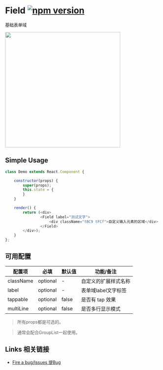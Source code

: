 # Field [![npm version](https://badge.fury.io/js/tingle-field.svg)](http://badge.fury.io/js/tingle-field)

基础表单域

<img src="https://img.alicdn.com/tps/TB1ZMPVJpXXXXXaXFXXXXXXXXXX-750-1254.png" width="375"/>

## Simple Usage

```javascript
class Demo extends React.Component {

    constructor(props) {
        super(props);
        this.state = {
        }
    }

    render() {
        return (<div>
                <Field label="测试文字">
                    <div className="tBC9 tFCf">自定义输入元素的区域</div>
                </Field>
        </div>);
    }
};

```

## 可用配置


| 配置项 | 必填 | 默认值 | 功能/备注 |
|---|----|---|----|
|className|optional|-|自定义的扩展样式名称|
|label|optional|-|表单域label文字标签|
|tappable|optional|false|是否有 tap 效果|
|multiLine|optional|false|是否多行显示模式|

> 所有props都是可选的。

> 通常会配合GroupList一起使用。

## Links 相关链接

- [Fire a bug/Issues 提Bug](https://github.com/tinglejs/tingle-field/issues)